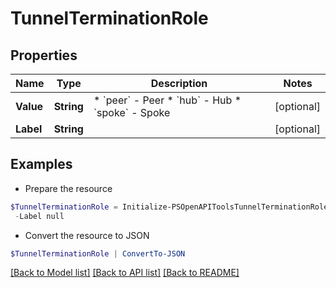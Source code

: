 # TunnelTerminationRole
## Properties

Name | Type | Description | Notes
------------ | ------------- | ------------- | -------------
**Value** | **String** | * &#x60;peer&#x60; - Peer * &#x60;hub&#x60; - Hub * &#x60;spoke&#x60; - Spoke | [optional] 
**Label** | **String** |  | [optional] 

## Examples

- Prepare the resource
```powershell
$TunnelTerminationRole = Initialize-PSOpenAPIToolsTunnelTerminationRole  -Value null `
 -Label null
```

- Convert the resource to JSON
```powershell
$TunnelTerminationRole | ConvertTo-JSON
```

[[Back to Model list]](../README.md#documentation-for-models) [[Back to API list]](../README.md#documentation-for-api-endpoints) [[Back to README]](../README.md)

